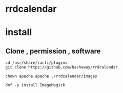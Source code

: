 # rrdcalendar

# install

## Clone , permission , software

```
cd /usr/share/cacti/plugins
git clone https://github.com/bashaway/rrdcalendar

chown apache.apache ./rrdcalendar/images

dnf -y install ImageMagick
```


